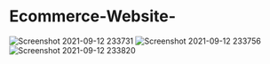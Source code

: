 # Ecommerce-Website-


![Screenshot 2021-09-12 233731](https://user-images.githubusercontent.com/79133901/132998140-1053eefc-2849-43e6-822c-105e15e26c08.jpg)
![Screenshot 2021-09-12 233756](https://user-images.githubusercontent.com/79133901/132998142-a77259af-1753-4536-9f7e-20c5bed61ac4.jpg)
![Screenshot 2021-09-12 233820](https://user-images.githubusercontent.com/79133901/132998144-ca691e00-ff9a-4257-8055-c87b6fcf7c1e.jpg)
